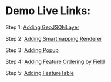 # Demo Live Links:

Step 1: [Adding GeoJSONLayer](https://banuelosj.github.io/DevSummit-presentation/2022/csv-geojson-ogc/geojson-layer/step1_layer/)

Step 2: [Adding Smartmapping Renderer](https://banuelosj.github.io/DevSummit-presentation/2022/csv-geojson-ogc/geojson-layer/step2_renderer/)

Step 3: [Adding Popup](https://banuelosj.github.io/DevSummit-presentation/2022/csv-geojson-ogc/geojson-layer/step3_popup)

Step 4: [Adding Feature Ordering by Field](https://banuelosj.github.io/DevSummit-presentation/2022/csv-geojson-ogc/geojson-layer/step4_orderby/)

Step 5: [Adding FeatureTable](https://banuelosj.github.io/DevSummit-presentation/2022/csv-geojson-ogc/geojson-layer/step5_featuretable_final/)
